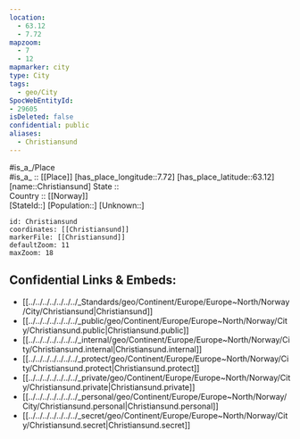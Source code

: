 ```yaml
---
location:
  - 63.12
  - 7.72
mapzoom:
  - 7
  - 12
mapmarker: city
type: City
tags:
  - geo/City
SpocWebEntityId: 
- 29605
isDeleted: false
confidential: public
aliases:
  - Christiansund
---
```

#is_a_/Place  
#is_a_ :: [[Place]] 
[has_place_longitude::7.72] 
[has_place_latitude::63.12] 
[name::Christiansund] 
State ::  
Country :: [[Norway]]  
[StateId::] 
[Population::] 
[Unknown::] 


```leaflet
id: Christiansund
coordinates: [[Christiansund]] 
markerFile: [[Christiansund]] 
defaultZoom: 11 
maxZoom: 18
```


## Confidential Links & Embeds: 
- [[../../../../../../../_Standards/geo/Continent/Europe/Europe~North/Norway/City/Christiansund|Christiansund]] 
- [[../../../../../../../_public/geo/Continent/Europe/Europe~North/Norway/City/Christiansund.public|Christiansund.public]] 
- [[../../../../../../../_internal/geo/Continent/Europe/Europe~North/Norway/City/Christiansund.internal|Christiansund.internal]] 
- [[../../../../../../../_protect/geo/Continent/Europe/Europe~North/Norway/City/Christiansund.protect|Christiansund.protect]] 
- [[../../../../../../../_private/geo/Continent/Europe/Europe~North/Norway/City/Christiansund.private|Christiansund.private]] 
- [[../../../../../../../_personal/geo/Continent/Europe/Europe~North/Norway/City/Christiansund.personal|Christiansund.personal]] 
- [[../../../../../../../_secret/geo/Continent/Europe/Europe~North/Norway/City/Christiansund.secret|Christiansund.secret]] 
